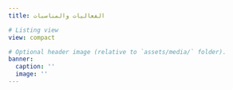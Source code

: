 ```yaml
---
title: الفعاليات والمناسبات

# Listing view
view: compact

# Optional header image (relative to `assets/media/` folder).
banner:
  caption: ''
  image: ''
---
```

